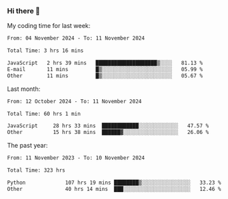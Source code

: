### Hi there 👋

My coding time for last week:

<!--START_SECTION:week-->

```txt
From: 04 November 2024 - To: 11 November 2024

Total Time: 3 hrs 16 mins

JavaScript   2 hrs 39 mins   ████████████████████▒░░░░   81.13 %
E-mail       11 mins         █▒░░░░░░░░░░░░░░░░░░░░░░░   05.99 %
Other        11 mins         █▒░░░░░░░░░░░░░░░░░░░░░░░   05.67 %
```

<!--END_SECTION:week-->

Last month:

<!--START_SECTION:month-->

```txt
From: 12 October 2024 - To: 11 November 2024

Total Time: 60 hrs 1 min

JavaScript     28 hrs 33 mins  ████████████░░░░░░░░░░░░░   47.57 %
Other          15 hrs 38 mins  ██████▓░░░░░░░░░░░░░░░░░░   26.06 %
```

<!--END_SECTION:month-->

The past year:

<!--START_SECTION:year-->

```txt
From: 11 November 2023 - To: 10 November 2024

Total Time: 323 hrs

Python             107 hrs 19 mins ████████▒░░░░░░░░░░░░░░░░   33.23 %
Other              40 hrs 14 mins  ███░░░░░░░░░░░░░░░░░░░░░░   12.46 %
```

<!--END_SECTION:year-->
